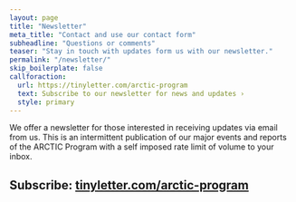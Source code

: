 ```yaml
---
layout: page
title: "Newsletter"
meta_title: "Contact and use our contact form"
subheadline: "Questions or comments"
teaser: "Stay in touch with updates form us with our newsletter."
permalink: "/newsletter/"
skip_boilerplate: false
callforaction:
  url: https://tinyletter.com/arctic-program
  text: Subscribe to our newsletter for news and updates ›
  style: primary
---
```


We offer a newsletter for those interested in receiving updates via email from us. This is an intermittent publication of our major events and reports of the ARCTIC Program with a self imposed rate limit of volume to your inbox. 

## Subscribe: [tinyletter.com/arctic-program](https://tinyletter.com/arctic-program)
